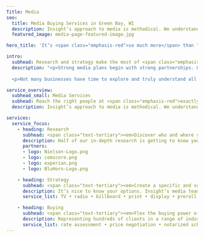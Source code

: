```yaml
---
Title: Media
seo:
  title: Media Buying Services in Green Bay, WI
  description: Insight’s approach to media is methodical. We understand the value of research and strategy before buying. Plus, we learn from the infinite data we get in return, ensuring your media only gets more effective as it runs. Learn more about Insight Creative's media services.
  featured_image: media-page-featured-image.jpg

hero_title: 'It’s <span class="emphasis-red">so much more</span> than "buying."'

intro:
  subhead: Research and strategy make the most of <span class="emphasis-red">every</span> dollar.
  description: "<p>Strong media plans begin with strong partnerships. Our process is simple: You teach us about you, and we’ll teach you about media. Together, we’ll assemble a comprehensive, targeted and creative plan that makes best use of your budget to meet your goals.</p>
  
  <p>Not many businesses have time to explore and truly understand all their media options! That’s why Insight has full-time employees devoted to just that. From following trends of emerging media to strengthening local media relationships, Insight can handle it all.</p>"

service_overview:
  subhead_small: Media Services
  subhead: Reach the right people at <span class="emphasis-red">exactly</span> the right time.
  description: Insight’s approach to media is methodical. We understand the value of research and strategy <em>before</em> buying. Plus, we learn from the infinite data we get in return, ensuring your media only gets more effective as it runs.

services:
  service_focus:
    - heading: Research
      subhead: <span class="text-tertiary"><em>Discover who and where your audience is. </em></span>
      description: Half of our in-depth research is getting to know you. The other half is getting to know your audience’s media consumption habits. With access to many resources, our team can employ advanced targeting by demographic, geographic and behavioral traits to achieve the most effective media mix.
      partners: 
      - logo: Nielson-Logo.png
      - logo: comscore.png
      - logo: experian.png
      - logo: BluHorn-Logo.png

    - heading: Strategy
      subhead: <span class="text-tertiary"><em>Create a specific and sensible long-term media plan.</em></span>
      description: It’s nice to know your options. Insight’s media team blends decades of traditional agency experience with the latest technology to know your options inside and out! Plus, we’re media neutral, unbiased and open to all possibilities.
      service_list: TV • radio • billboard • print • display • preroll • search engine marketing (SEM) • streaming radio • streaming TV • social media

    - heading: Buying
      subhead: <span class="text-tertiary"><em>Flex the buying power of an agency.</em></span>
      description: Representing hundreds of clients in a range of industries over 30+ years, Insight’s media team has an outstanding reputation and tremendous buying power. We know good rates when we see them, what can be negotiated and where value can be added. Once it’s booked, we’re watching, gauging performance and tweaking for ultimate return on investment.
      service_list: rate assessment • price negotiation • notarized schedules • booking • invoicing • follow-ups • ongoing communication with media representatives • reporting & analytics
---
```

